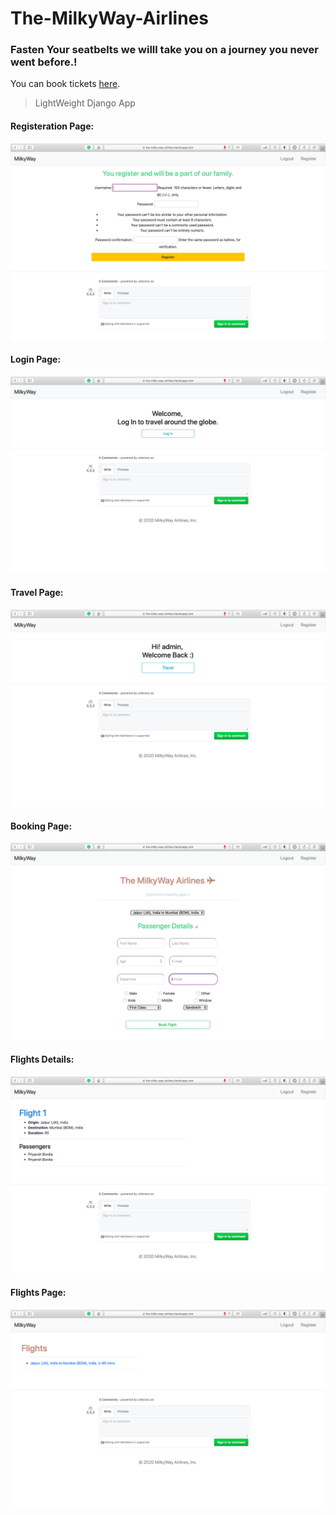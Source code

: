 # The-MilkyWay-Airlines

### Fasten Your seatbelts we willl take you on a journey you never went before.!

You can book tickets [here](https://the-milky-way-airlines.herokuapp.com).

> LightWeight Django App 

#### Registeration Page:

![Register](./screenshots/register.png)

#### Login Page:

![Login](./screenshots/login.png)

#### Travel Page:

![Travel](./screenshots/travel.png)

#### Booking Page:

![Book](./screenshots/book.png)

#### Flights Details:

![Flight](./screenshots/flight.png)

#### Flights Page:

![Flights](./screenshots/flights.png)
